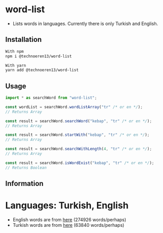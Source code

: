 # word-list

- Lists words in languages. Currently there is only Turkish and English.

## Installation

```bash
With npm
npm i @technoeren13/word-list

With yarn
yarn add @technoeren13/word-list
```

## Usage

```ts
import * as searchWord from "word-list";

const wordList = searchWord.wordListArray("tr" /* or en */);
// Returns Array

const result = searchWord.searchWord("kebap", "tr" /* or en */);
// Returns Array

const result = searchWord.startWith("kebap", "tr" /* or en */);
// Returns Array

const result = searchWord.searchWithLength(4, "tr" /* or en */);
// Returns Array

const result = searchWord.isWordExist("kebap", "tr" /* or en */);
// Returns Boolean
```

## Information

# Languages: Turkish, English

- English words are from [here](https://github.com/lorenbrichter/Words/blob/master/Words/en.txt) (274926 words/perhaps)
- Turkish words are from [here](https://github.com/mertemin/turkish-word-list) (63840 words/perhaps)
